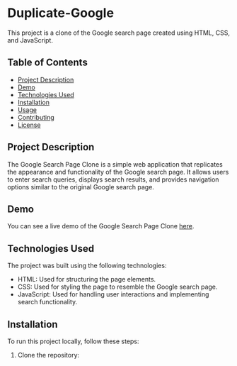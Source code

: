 # Duplicate-Google

This project is a clone of the Google search page created using HTML, CSS, and JavaScript.

## Table of Contents
- [Project Description](#project-description)
- [Demo](#demo)
- [Technologies Used](#technologies-used)
- [Installation](#installation)
- [Usage](#usage)
- [Contributing](#contributing)
- [License](#license)

## Project Description

The Google Search Page Clone is a simple web application that replicates the appearance and functionality of the Google search page. It allows users to enter search queries, displays search results, and provides navigation options similar to the original Google search page.

## Demo

You can see a live demo of the Google Search Page Clone [here](insert-link-to-live-demo).

## Technologies Used

The project was built using the following technologies:

- HTML: Used for structuring the page elements.
- CSS: Used for styling the page to resemble the Google search page.
- JavaScript: Used for handling user interactions and implementing search functionality.

## Installation

To run this project locally, follow these steps:

1. Clone the repository:

